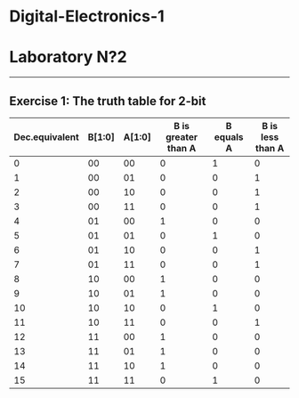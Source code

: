 # **Digital-Electronics-1**
# **Laboratory N?2**


------------------------------------------------------------------------
## **Exercise 1: The truth table for 2-bit**

**Dec.equivalent** | **B[1:0]** | **A[1:0]** | B is greater than A | B equals A | B is less than A
--- | --- | --- | --- | --- | ---
0 | 00 | 00 | 0 | 1 | 0
1 | 00 | 01 | 0 | 0 | 1
2 | 00 | 10 | 0 | 0 | 1
3 | 00 | 11 | 0 | 0 | 1
4 | 01 | 00 | 1 | 0 | 0
5 | 01 | 01 | 0 | 1 | 0
6 | 01 | 10 | 0 | 0 | 1
7 | 01 | 11 | 0 | 0 | 1
8 | 10 | 00 | 1 | 0 | 0
9 | 10 | 01 | 1 | 0 | 0
10 | 10 | 10 | 0 | 1 | 0 |
11 | 10 | 11 | 0 | 0 | 1 |
12 | 11 | 00 | 1 | 0 | 0 |
13 | 11 | 01 | 1 | 0 | 0 |
14 | 11 | 10 | 1 | 0 | 0 |
15 | 11 | 11 | 0 | 1 | 0 |